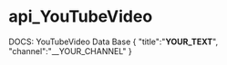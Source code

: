# api_YouTubeVideo

DOCS:
YouTubeVideo Data Base
{
	"title":"__YOUR_TEXT__",
	"channel":"__YOUR_CHANNEL"
}


